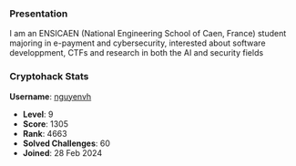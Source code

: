 ### Presentation

I am an ENSICAEN (National Engineering School of Caen, France) student majoring in e-payment and cybersecurity, interested about software developpment, CTFs and research in both the AI and security fields

<!---
- 👋 Hi, I’m @hocnguyen12
- 👀 I’m interested in ...
- 🌱 I’m currently learning ...
- 💞️ I’m looking to collaborate on ...
- 📫 How to reach me ...
- 😄 Pronouns: ...
- ⚡ Fun fact: ...
--->
<!---
hocnguyen12/hocnguyen12 is a ✨ special ✨ repository because its `README.md` (this file) appears on your GitHub profile.
You can click the Preview link to take a look at your changes.
--->
### Cryptohack Stats

**Username**: [nguyenvh](https://cryptohack.org/user/nguyenvh/)
- **Level**: 9
- **Score**: 1305
- **Rank**: 4663
- **Solved Challenges**: 60
- **Joined**: 28 Feb 2024
